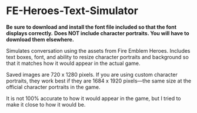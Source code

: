 # FE-Heroes-Text-Simulator

**Be sure to download and install the font file included so that the font displays correctly.**
**Does NOT include character portraits. You will have to download them elsewhere.**

Simulates conversation using the assets from Fire Emblem Heroes. Includes text boxes, font, and ability to resize character portraits and background so that it matches how it would appear in the actual game.

Saved images are 720 x 1280 pixels. If you are using custom character portraits, they work best if they are 1684 x 1920 pixels—the same size at the official character portraits in the game.

It is not 100% accurate to how it would appear in the game, but I tried to make it close to how it would be.
